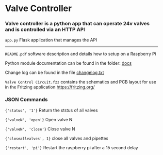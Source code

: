# Valve Controller

### Valve controller is a python app that can operate 24v valves and is controlled via an HTTP API


`app.py`			    Flask application that manages the API 

----------------------------------------------------

`README.pdf`		software description and details how to setup on a Raspberry Pi

Python module documentation can be found in the folder: [docs](./docs/readme.md)

Change log can be found in the file [changelog.txt](./changelog.txt)

`Valve Control Circuit.fzz`     contains the schematics and PCB layout for use in the Fritzing application https://fritzing.org/

### JSON Commands
 
`{'status', '1'}` Return the ststus of all valves

`{'valveN', 'open'}` Open valve N

`{'valveN', 'close'}` Close valve N

`{'closeallvalves', 1}` close all valves and pipettes   

`{'restart', 'pi'}` Restart the raspberry pi after a 15 second delay   




